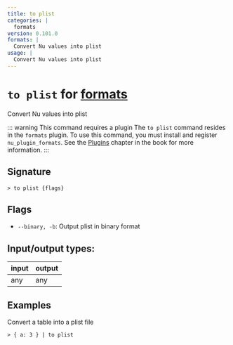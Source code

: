 ```yaml
---
title: to plist
categories: |
  formats
version: 0.101.0
formats: |
  Convert Nu values into plist
usage: |
  Convert Nu values into plist
---
```

<!-- This file is automatically generated. Please edit the command in https://github.com/nushell/nushell instead. -->

# `to plist` for [formats](/commands/categories/formats.md)

<div class='command-title'>Convert Nu values into plist</div>

::: warning This command requires a plugin
The `to plist` command resides in the `formats` plugin.
To use this command, you must install and register `nu_plugin_formats`.
See the [Plugins](/book/plugins.html) chapter in the book for more information.
:::


## Signature

```> to plist {flags} ```

## Flags

 -  `--binary, -b`: Output plist in binary format


## Input/output types:

| input | output |
| ----- | ------ |
| any   | any    |

## Examples

Convert a table into a plist file
```nu
> { a: 3 } | to plist

```
